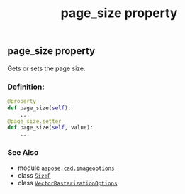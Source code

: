 ﻿---
title: page_size property
second_title: Aspose.CAD for Python via .NET API References
description: 
type: docs
weight: 130
url: /python-net/aspose.cad.imageoptions/vectorrasterizationoptions/page_size/
is_root: false
---

## page_size property


Gets or sets the page size.
### Definition:
```python
@property
def page_size(self):
    ...
@page_size.setter
def page_size(self, value):
    ...
```

### See Also
* module [`aspose.cad.imageoptions`](../../)
* class [`SizeF`](/cad/python-net/aspose.cad/sizef)
* class [`VectorRasterizationOptions`](/cad/python-net/aspose.cad.imageoptions/vectorrasterizationoptions)
